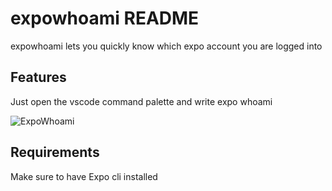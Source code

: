 # expowhoami README

expowhoami lets you quickly know which expo account you are logged into

## Features

Just open the vscode command palette and write expo whoami

![ExpoWhoami](https://media.giphy.com/media/qSPeaEEAmZBoVyv58u/giphy.gif)

## Requirements

Make sure to have Expo cli installed
